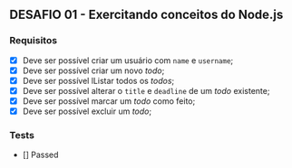 ## DESAFIO 01 - Exercitando conceitos do Node.js

### Requisitos
- [X] Deve ser possível criar um usuário com `name` e `username`;
- [X] Deve ser possível criar um novo *todo*;
- [X] Deve ser possível lListar todos os *todos*;
- [X] Deve ser possível alterar o `title` e `deadline` de um *todo* existente;
- [X] Deve ser possível marcar um *todo* como feito;
- [X] Deve ser possível excluir um *todo*;

### Tests
- [] Passed